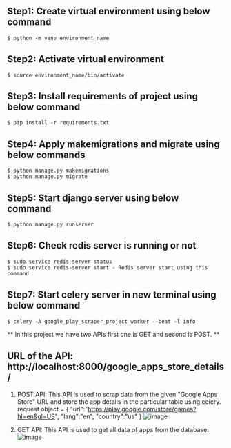 ## Step1: Create virtual environment using below command
    $ python -m venv environment_name
    
## Step2: Activate virtual environment
    $ source environment_name/bin/activate

## Step3: Install requirements of project using below command
    $ pip install -r requirements.txt

## Step4: Apply makemigrations and migrate using below commands
    $ python manage.py makemigrations
    $ python manage.py migrate
    
## Step5: Start django server using below command
    $ python manage.py runserver
    
## Step6: Check redis server is running or not
    $ sudo service redis-server status
    $ sudo service redis-server start - Redis server start using this command
    
## Step7: Start celery server in new terminal using below command
    $ celery -A google_play_scraper_project worker --beat -l info

** In this project we have two APIs first one is GET and second is POST. **

## URL of the API: http://localhost:8000/google_apps_store_details/

1. POST API: This API is used to scrap data from the given "Google Apps Store" URL and store the app details in the particular table using celery.
   request object = {
    "url":"https://play.google.com/store/games?hl=en&gl=US",
    "lang":"en",
    "country":"us"
   }
   ![image](https://github.com/pminesh/lahagora_test_task/assets/43671273/18959663-dae8-480e-b286-89552c8c9238)


2. GET API: This API is used to get all data of apps from the database.
   ![image](https://github.com/pminesh/lahagora_test_task/assets/43671273/c05ad597-aa6d-4822-96a7-96359c416932)

